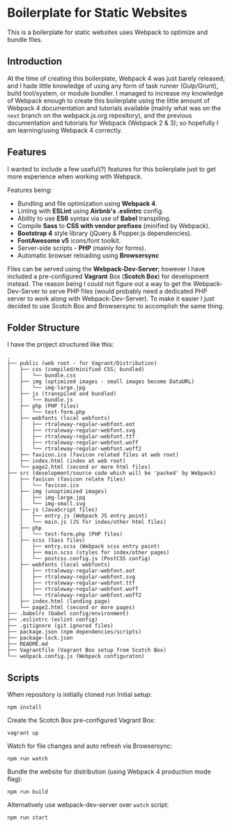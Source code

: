 # Boilerplate for Static Websites

This is a boilerplate for static websites uses Webpack to optimize and bundle files. 

## Introduction

At the time of creating this boilerplate, Webpack 4 was just barely released; and I hade little knowledge of using any form of task runner (Gulp/Grunt), build tool/system, or module bundler. I managed to increase my knowledge of Webpack enough to create this boilerplate using the little amount of Webpack 4 documentation and tutorials available (mainly what was on the `next` branch on the webpack.js.org repository), and the previous documentation and tutorials for Webpack (Webpack 2 & 3); so hopefully I am learning/using Webpack 4 correctly.

## Features

I wanted to include a few useful(?) features for this boilerplate just to get more experience when working with Webpack.

Features being:

- Bundling and file optimization using **Webpack 4**.
- Linting with **ESLint** using **Airbnb's .eslintrc** config.
- Ability to use **ES6** syntax via use of **Babel** transpiling.
- Compile **Sass** to **CSS with vendor prefixes** (minified by Webpack).
- **Bootstrap 4** style library (jQuery & Popper.js dependencies).
- **FontAwesome v5** icons/font toolkit.
- Server-side scripts - **PHP** (mainly for forms).
- Automatic browser reloading using **Browsersync**

Files can be served using the **Webpack-Dev-Server**; however I have included a pre-configured **Vagrant** Box (**Scotch Box**) for development instead. The reason being I could not figure out a way to get the Webpack-Dev-Server to serve PHP files (would probably need a dedicated PHP server to work along with Webpack-Dev-Server). To make it easier I just decided to use Scotch Box and Browsersync to accomplish the same thing.

## Folder Structure

I have the project structured like this:

```
.
├── public (web root - for Vagrant/Distribution)
│   ├── css (compiled/minified CSS; bundled)
│   │   └── bundle.css
│   ├── img (optimized images - small images become DataURL)
│   │   └── img-large.jpg
│   ├── js (transpiled and bundled)
│   │   └── bundle.js
│   ├── php (PHP files)
│   │   └── test-form.php
│   ├── webfonts (local webfonts)
│   │   ├── rtraleway-regular-webfont.eot
│   │   ├── rtraleway-regular-webfont.svg
│   │   ├── rtraleway-regular-webfont.ttf
│   │   ├── rtraleway-regular-webfont.woff
│   │   └── rtraleway-regular-webfont.woff2
│   ├── favicon.ico (favicon related files at web root)
│   ├── index.html (index at web root)
│   └── page2.html (second or more html files)
├── src (development/source code which will be 'packed' by Webpack)
│   ├── favicon (favicon relate files)
│   │   └── favicon.ico
│   ├── img (unoptimized images)
│   │   ├── img-large.jpg
│   │   └── img-small.svg
│   ├── js (JavaScript files)
│   │   ├── entry.js (Webpack JS entry point)
│   │   └── main.js (JS for index/other html files)
│   ├── php
│   │   └── test-form.php (PHP files)
│   ├── scss (Sass files)
│   │   ├── entry.scss (Webpack scss entry point)
│   │   ├── main.scss (styles for index/other pages)
│   │   └── postcss.config.js (PostCSS config)
│   ├── webfonts (local webfonts)
│   │   ├── rtraleway-regular-webfont.eot
│   │   ├── rtraleway-regular-webfont.svg
│   │   ├── rtraleway-regular-webfont.ttf
│   │   ├── rtraleway-regular-webfont.woff
│   │   └── rtraleway-regular-webfont.woff2
│   ├── index.html (landing page)
│   └── page2.html (second or more pages)
├── .babelrc (babel config/environment)
├── .eslintrc (eslint config)
├── .gitignore (git ignored files)
├── package.json (npm dependencies/scripts)
├── package-lock.json
├── README.md
├── Vagrantfile (Vagrant Box setup from Scotch Box)
└── webpack.config.js (Webpack configuraton)
```

## Scripts

When repository is initially cloned run Initial setup:

```
npm install
```

Create the Scotch Box pre-configured Vagrant Box:

```
vagrant up
```

Watch for file changes and auto refresh via Browsersync:

```
npm run watch
```

Bundle the website for distribution (using Webpack 4 production mode flag):

```
npm run build
```

Alternatively use webpack-dev-server over `watch` script:

```
npm run start
```
